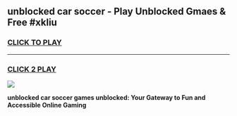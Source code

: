 
## unblocked car soccer - Play Unblocked Gmaes & Free #xkliu
<h3>
<a href="https://news.freeplayer.one?title=unblocked_car_soccer&ref=24F">CLICK TO PLAY</a></h3>
<hr>

<h3>
<a href="https://news.freeplayer.one?title=unblocked_car_soccer&ref=24F">CLICK 2 PLAY</a>
  
</h3>

<a href="https://news.freeplayer.one?title=unblocked_car_soccer&ref=24F/"><img src="https://clearcache.store/games.png"></a>


**unblocked car soccer games unblocked: Your Gateway to Fun and Accessible Online Gaming**
